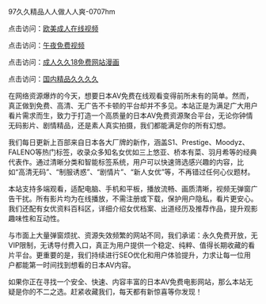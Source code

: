 97久久精品人人做人人爽-0707hm


点击访问：<a href="https://bered.pages.dev/">欧美成人在线视频</a>

点击访问：<a href="https://gsd-agv.pages.dev/">午夜免费视频</a>

点击访问：<a href="https://tfda.pages.dev/">成人久久18免费网站漫画</a>

点击访问：<a href="https://cfad.pages.dev/">国内精品久久久久</a>


在网络资源爆炸的今天，想要日本AV免费在线观看变得前所未有的简单。然而，真正做到免费、高清、无广告不卡顿的平台却并不多见。本站正是为满足广大用户看片需求而生，致力于打造一个高质量的日本AV免费资源聚合平台，无论你钟情无码影片、剧情精品，还是素人真实拍摄，我们都能满足你的所有幻想。

我们每日更新上百部来自日本各大厂牌的新作，涵盖S1、Prestige、Moodyz、FALENO等热门标签，收录众多知名女优如三上悠亚、桥本有菜、羽月希等的经典代表作。通过清晰分类和智能标签系统，用户可以快速筛选感兴趣的内容，比如“高清无码”、“制服诱惑”、“剧情片”、“新人女优”等，不再错过任何心仪题材。

本站支持多端观看，适配电脑、手机和平板，播放流畅、画质清晰，视频无弹窗广告干扰。所有影片均为在线播放，不需注册或下载，保护用户隐私，看片更安心。我们还配有女优资料百科区，详细介绍女优档案、出道经历及推荐作品，提升观影趣味性和互动性。

与市面上大量弹窗烦扰、资源失效频繁的网站不同，我们承诺：永久免费开放，无VIP限制，无诱导付费入口，真正为用户提供一个稳定、纯粹、值得长期收藏的看片平台。更重要的是，我们持续进行SEO优化和用户体验提升，力求让每一位用户都能第一时间找到想看的日本AV内容。

如果你正在寻找一个安全、快速、内容丰富的日本AV免费电影网站，那么本站无疑是你的不二之选。赶紧收藏我们，每天都有新惊喜等你发现！



<span style="display:none;">[Canonical link](https://github.com/ss36986/32589 ）</span>
